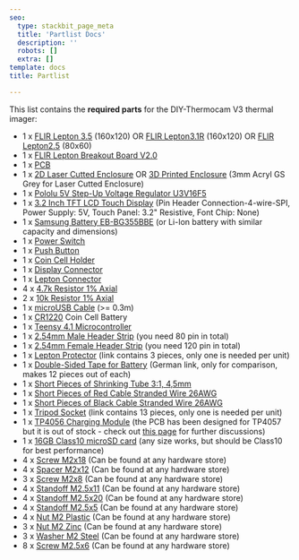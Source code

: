 ```yaml
---
seo:
  type: stackbit_page_meta
  title: 'Partlist Docs'
  description: ''
  robots: []
  extra: []
template: docs
title: Partlist

---
```


This list contains the **required parts** for the DIY-Thermocam V3 thermal imager:

- 1 x [FLIR Lepton 3.5](https://store.groupgets.com/products/flir-lepton-3-5) (160x120) OR [FLIR Lepton3.1R](https://store.groupgets.com/products/flir-lepton-31r) (160x120) OR [FLIR Lepton2.5](https://store.groupgets.com/products/flir-lepton-2-5) (80x60)
- 1 x [FLIR Lepton Breakout Board V2.0](https://store.groupgets.com/products/lepton-breakout-board-v2-0)
- 1 x [PCB ](https://github.com/maxritter/diy-thermocam/tree/master/pcb/3.0)
- 1 x [2D Laser Cutted Enclosure](https://github.com/maxritter/diy-thermocam/tree/master/enclosure/3.0) OR [3D Printed Enclosure](https://github.com/helmarw/DIY-Thermocam/tree/master/Enclosure/3.0b) (3mm Acryl GS Grey for Laser Cutted Enclosure)
- 1 x [Pololu 5V Step-Up Voltage Regulator U3V16F5](https://www.pololu.com/product/4941)
- 1 x [3.2 Inch TFT LCD Touch Display](http://www.buydisplay.com/default/3-2-inch-capacitive-touchscreen-240x320-tft-lcd-module-display) (Pin Header Connection-4-wire-SPI, Power Supply: 5V, Touch Panel: 3.2" Resistive, Font Chip: None)
- 1 x [Samsung Battery EB-BG355BBE](https://www.aliexpress.com/i/32855281429.html) (or Li-Ion battery with similar capacity and dimensions)
- 1 x [Power Switch](https://www.digikey.com/en/products/detail/nkk-switches/CWT12AAS1/671497?s=N4IgTCBcDaIDoBcDMA2ADAWgIwHYw4wDkAREAXQF8g)
- 1 x [Push Button](https://www.digikey.com/en/products/detail/rafi-usa/1-10107-0110104/6227436?s=N4IgTCBcDaIIwDo4AYUHYGpSgLCAugL5A)
- 1 x [Coin Cell Holder](https://www.digikey.com/en/products/detail/keystone-electronics/3001/227442?s=N4IgTCBcDaIMwDYC0cAMqCMSByAREAugL5A)
- 1 x [Display Connector](https://www.digikey.com/en/products/detail/sullins-connector-solutions/SFH11-PBPC-D20-ST-BK/1990093?s=N4IgTCBcDaIMoDEASBGFBaACgIUwYXQBEwAGdOAFXWwGkQBdAXyA)
- 1 x [Lepton Connector](https://www.digikey.com/en/products/detail/sullins-connector-solutions/PPPC102LJBN-RC/776021?s=N4IgTCBcDaIAoIMIEYAMYAyApAQgOQFoAlREAXQF8g)
- 4 x [4.7k Resistor 1% Axial](https://www.digikey.com/en/products/detail/stackpole-electronics-inc/RNMF14FTC4K70/2617354?s=N4IgTCBcDaIMoBYB0B2A0gYQIIYCoFoA5AERAF0BfIA)
- 2 x [10k Resistor 1% Axial](https://www.digikey.com/en/products/detail/stackpole-electronics-inc/RNMF14FTC10K0/1683930?s=N4IgTCBcDaIDoBcDKBGADAaQMIEEsBUBaAOQBEQBdAXyA)
- 1 x [microUSB Cable](https://www.digikey.com/en/products/detail/cvilux-usa/DH-20M50055/13175849) (>= 0.3m)
- 1 x [CR1220](https://www.digikey.com/en/products/detail/panasonic-bsg/CR1220/269740) Coin Cell Battery
- 1 x [Teensy 4.1 Microcontroller](https://www.adafruit.com/product/4622) 
- 1 x [2.54mm Male Header Strip](https://www.adafruit.com/product/392) (you need 80 pin in total)
- 1 x [2.54mm Female Header Strip](https://www.adafruit.com/product/598) (you need 120 pin in total)
- 1 x [Lepton Protector](https://www.amazon.com/-/de/dp/B08FMDR7TG/ref=sr_1_19?__mk_de_DE=%C3%85M%C3%85%C5%BD%C3%95%C3%91&dchild=1&keywords=Webcam+Cover&qid=1622994610&sr=8-19) (link contains 3 pieces, only one is needed per unit)
- 1 x [Double-Sided Tape for Battery](https://www.amazon.de/-/en/Double-Acrylic-Mounting-sticky-250x180mm/dp/B00K5PCU26/ref=pd_nav_hcs_rp_3?pd_rd_w=nTCZb&pf_rd_p=4af1fbc6-03e7-421e-ad89-c4e50d22eebd&pf_rd_r=YGY9F5M4XZ3PRFX2CMQ0&pd_rd_r=e3b206b5-c903-441e-9e18-2111ba4ae1a6&pd_rd_wg=JEKYe&pd_rd_i=B00K5PCU26&psc=1) (German link, only for comparison, makes 12 pieces out of each)
- 1 x [Short Pieces of Shrinking Tube 3:1, 4,5mm](https://www.adafruit.com/product/344)
- 1 x [Short Pieces of Red Cable Stranded Wire 26AWG](https://www.adafruit.com/product/1877)
- 1 x [Short Pieces of Black Cable Stranded Wire 26AWG](https://www.adafruit.com/product/1881)
- 1 x [Tripod Socket](https://www.amazon.com/gp/product/B00HYLZ33W/ref=ppx_yo_dt_b_asin_title_o00_s00?ie=UTF8&psc=1) (link contains 13 pieces, only one is needed per unit)
- 1 x [TP4056 Charging Module](https://www.amazon.com/-/de/dp/B09SWBM31Z/ref=sr_1_1?__mk_de_DE=%C3%85M%C3%85%C5%BD%C3%95%C3%91&crid=310SOY22ZWJ2A&keywords=TP4056&qid=1683368773&sprefix=tp4056%2Caps%2C168&sr=8-1) (the PCB has been designed for TP4057 but it is out of stock - check out [this page](https://github.com/maxritter/diy-thermocam/issues/103) for further discussions)
- 1 x [16GB Class10 microSD card](https://www.amazon.com/-/de/dp/B073K14CVB/ref=sr_1_3?__mk_de_DE=%C3%85M%C3%85%C5%BD%C3%95%C3%91&crid=3D1EBSQIC4JET&keywords=16GB%2BmicrosD%2Bclass%2B10&qid=1683368579&sprefix=16gb%2Bmicrosd%2Bclass%2B10%2Caps%2C215&sr=8-3&th=1) (any size works, but should be Class10 for best performance)
- 4 x [Screw M2x18](https://www.ettinger.de/en/p/cheese-head-slotted-d84-m2x18-steel-zinc-plated/001.14.177) (Can be found at any hardware store)
- 4 x [Spacer M2x12](https://www.ettinger.de/p/isolier-distanzhuelse/besonders-fuer-m-2/005.81.120) (Can be found at any hardware store)
- 3 x [Screw M2x8](https://www.ettinger.de/en/p/countersunk-head-phillips-drive-d965h-m2x08-stainless-steel/001.12.138) (Can be found at any hardware store)
- 4 x [Standoff M2.5x11](https://www.ettinger.de/en/p/hex-standoff/male-female-m2-5/sw4x11-brass-nickel-plated/005.12.113?number=005.12.113) (Can be found at any hardware store)
- 4 x [Standoff M2.5x20](https://www.ettinger.de/en/p/standoff-nickel-plated-brass-f/f-af5x20-thread-m2.5x6/m2.5x6/005.02.205) (Can be found at any hardware store)
- 4 x [Standoff M2.5x5](https://www.ettinger.de/en/p/hex-standoff/male-female-m2-5/sw4x5-brass-nickel-plated/005.12.053)  (Can be found at any hardware store)
- 4 x [Nut M2 Plastic](https://www.ettinger.de/p/kunststoff-mutter-din-934-iso-4032/002.05.016) (Can be found at any hardware store)
- 3 x [Nut M2 Zinc](https://www.ettinger.de/en/p/hexagon-nut-d934-m2/4x1-6-steel-zinc-plated/002.10.011) (Can be found at any hardware store)
- 3 x [Washer M2 Steel](https://www.ettinger.de/en/p/flat-washers-for-m2-d433-2-2/4-5x0-35-steel-nickel-pl./003.01.013) (Can be found at any hardware store)
- 8 x [Screw M2.5x6](https://www.ettinger.de/en/p/machine-screw-pan-head-pozidrive-d7985z-m2-5x06-steel-zinc-plated/001.18.221) (Can be found at any hardware store)